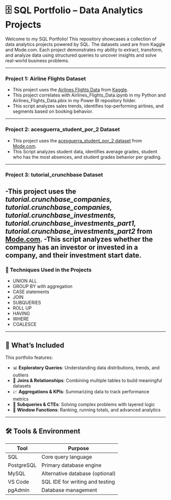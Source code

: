 # 🗄️ SQL Portfolio – Data Analytics Projects

Welcome to my SQL Portfolio! This repository showcases a collection of data analytics projects powered by SQL. The datasets used are from Kaggle and Mode.com. Each project demonstrates my ability to extract, transform, and analyze data using structured queries to uncover insights and solve real-world business problems.

---

### Project 1: Airline Flights Dataset
- This project uses the [Airlines Flights Data](https://www.kaggle.com/datasets/rohitgrewal/airlines-flights-data) from [Kaggle](https://www.kaggle.com/datasets).
- This project correlates with Airlines_Flights_Data.ipynb in my Python and Airlines_Flights_Data.pbix  in my Power BI repository folder.
- This script analyzes sales trends, identifies top-performing airlines, and segments based on booking behavior.

---
### Project 2: acesguerra_student_por_2 Dataset 
- This project uses the [acesguerra_student_por_2 dataset](https://app.mode.com/editor/crnldmm/reports/eef2d386da65/queries/1231415a261d) from [Mode.com](https://app.mode.com/home/crnldmm/search).
- This Script analyzes student data, identifies average grades, student who has the most absences, and student grades behavior per grading.
---
### Project 3: tutorial_crunchbase Dataset 
-This project uses the *tutorial.crunchbase_companies, tutorial.crunchbase_companies, tutorial.crunchbase_investments, tutorial.crunchbase_investments_part1,  tutorial.crunchbase_investments_part2*  from [Mode.com](https://app.mode.com/home/crnldmm/search).
-This script analyzes whether the company has an investor or invested in a company, and their investment start date.
---

### 🌟 Techniques Used in the Projects
- UNION ALL
- GROUP BY with aggregation
- CASE statements
- JOIN
- SUBQUERIES
- ROLL UP
- HAVING
- WHERE
- COALESCE

--- 

## 📌 What’s Included

This portfolio features:

- 📊 **Exploratory Queries**: Understanding data distributions, trends, and outliers
- 🔗 **Joins & Relationships**: Combining multiple tables to build meaningful datasets
- 📈 **Aggregations & KPIs**: Summarizing data to track performance metrics
- 🧠 **Subqueries & CTEs**: Solving complex problems with layered logic
- 🧮 **Window Functions**: Ranking, running totals, and advanced analytics

---

## 🛠️ Tools & Environment

| Tool        | Purpose                          |
|-------------|----------------------------------|
| SQL         | Core query language              |
| PostgreSQL  | Primary database engine          |
| MySQL       | Alternative database (optional)  |
| VS Code     | SQL IDE for writing and testing  |
| pgAdmin     | Database management              |



